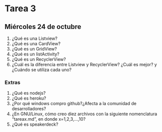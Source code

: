 # Tarea 3

## Miércoles 24 de octubre

1. ¿Qué es una Listview?
2. ¿Qué es una CardView?
3. ¿Qué es un GridView?
4. ¿Qué es un listActivity?
5. ¿Qué es un RecyclerView?
6. ¿Cuál es la diferencia entre Listview y RecyclerView? ¿Cuál es mejor? y ¿Cuándo se utiliza cada uno?

### Extras

1. ¿Qué es nodejs?
2. ¿Qué es heroku?
3. ¿Por qué windows compro github?¿Afecta a la comunidad de desarrolladores?
4. ¿En GNU/Linux, cómo creo diez archivos con la siguiente nomenclatura “tareax.md”, en donde x=1,2,3,...,10?
5. ¿Qué es speakerdeck?